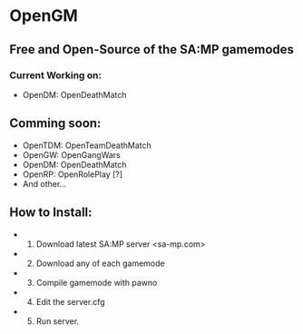 OpenGM
======

## Free and Open-Source of the SA:MP gamemodes

### Current Working on:
 * OpenDM: OpenDeathMatch

## Comming soon:
 * OpenTDM: OpenTeamDeathMatch
 * OpenGW: OpenGangWars
 * OpenDM: OpenDeathMatch
 * OpenRP: OpenRolePlay [?]
 * And other...

## How to Install:
 * 1. Download latest SA:MP server <sa-mp.com>
 * 2. Download any of each gamemode
 * 3. Compile gamemode with pawno
 * 4. Edit the server.cfg
 * 5. Run server.
